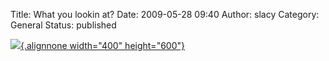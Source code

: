 Title: What you lookin at?
Date: 2009-05-28 09:40
Author: slacy
Category: General
Status: published

[![](http://kleinlacy.com/gallery/d/175757-2/img_2951.jpg){.alignnone
width="400"
height="600"}](http://kleinlacy.com/gallery/v/2009/April/2009-04-06/)
